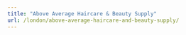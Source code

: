 ```yaml
---
title: "Above Average Haircare & Beauty Supply"
url: /london/above-average-haircare-and-beauty-supply/
---
```

